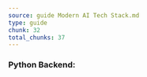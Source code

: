 ```yaml
---
source: guide Modern AI Tech Stack.md
type: guide
chunk: 32
total_chunks: 37
---
```


### Python Backend: